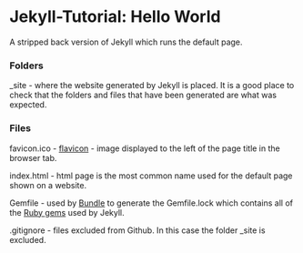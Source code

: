 # Jekyll-Tutorial: Hello World

A stripped back version of Jekyll which runs the default page.


### Folders

_site - where the website generated by Jekyll is placed. It is a good place to check that the folders and files that have been generated are what was expected.

### Files

favicon.ico - [flavicon](https://www.w3schools.com/html/html_favicon.asp) - image displayed to the left of the page title in the browser tab.

index.html - html page is the most common name used for the default page shown on a website.

Gemfile - used by [Bundle](https://bundler.io/gemfile.html) to generate the Gemfile.lock which contains all of the [Ruby gems](https://rubygems.org/) used by Jekyll.

.gitignore - files excluded from Github. In this case the folder _site is excluded.
